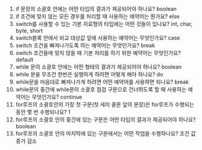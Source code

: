 1. if 문장의 소괄호 안에는 어떤 타입의 결과가 제공되어야 하나요?
boolean
2. if 조건에 맞지 않는 모든 경우를 처리할 때 사용하는 예약어는 뭔가요?
else
3. switch를 사용할 수 있는 기본 자료형의 타입에는 어떤 것들이 있나요?
int, char, byte, short
4. switch블록 안에서 비교 대상값 앞에 사용하는 예약어는 무엇인가요?
case
5. switch 조건을 빠져나가도록 하는 예약어는 무엇인가요?
break
6. switch 조건들에 맞지 않을 때 기본 처리를 하기 위한 예약어는 무엇인가요?
default
7. while 문의 소괄호 안에는 어떤 형태의 결과가 제공되어야 하나요?
boolean
8. while 문을 무조건 한번은 실행하게 하려면 어떻게 해야 하나요?
do
9. while문을 마음대로 빠져나가게 하려면 어떤 예약어를 사용하면 되나요?
break
10. while문의 중간에 while문의 소괄호 점검 구문으로 건너뛰도록 할 때 사용하는 예약어는 무엇인가요?
continue
11. for루프의 소괄호안의 가장 첫 구문(첫 세미 콜론 앞의 문장)은 for루프가 수행되는 동안 몇 번 수행되나요?
1
12. for루프의 소괄호 안의 중간에 있는 구문은 어떤 타입의 결과가 제공되어야 하나요?
boolean
13. for루프의 소괄호 안의 마지막에 있는 구문에서는 어떤 작업을 수행하나요?
조건 값 증가 감소
